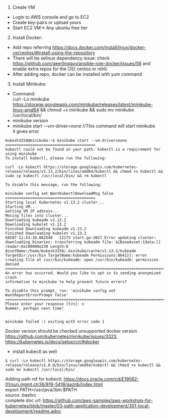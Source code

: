 1. Create VM
* Login to AWS console and go to EC2 </br>
* Create key-pairs or upload yours</br>
* Start EC2 VM-> Any ubuntu free tier</br>
2. Install Docker:</br>
*	Add repo referring https://docs.docker.com/install/linux/docker-ce/centos/#install-using-the-repository </br>
*	There will be selinux dependency issue: check https://github.com/geerlingguy/ansible-role-docker/issues/56 and enable extra repos for the OS( centos or rehl)</br>
*	After adding repo, docker can be installed with yum command</br>
3. Install Minikube:</br>
*	Command:</br>
curl -Lo minikube https://storage.googleapis.com/minikube/releases/latest/minikube-linux-amd64 && chmod +x minikube && sudo mv minikube /usr/local/bin/	</br>
*	minikube version</br>
*	minikube start --vm-driver=none //This command will start minikube</br>
it gives error 
```
mukesh3258@minikube:~$ minikube start --vm-driver=none
========================================
kubectl could not be found on your path. kubectl is a requirement for using minikube
To install kubectl, please run the following:

curl -Lo kubectl https://storage.googleapis.com/kubernetes-release/release/v1.13.2/bin/linux/amd64/kubectl && chmod +x kubectl && sudo cp kubectl /usr/local/bin/ && rm kubectl

To disable this message, run the following:

minikube config set WantKubectlDownloadMsg false
========================================
Starting local Kubernetes v1.13.2 cluster...
Starting VM...
Getting VM IP address...
Moving files into cluster...
Downloading kubeadm v1.13.2
Downloading kubelet v1.13.2
Finished Downloading kubeadm v1.13.2
Finished Downloading kubelet v1.13.2
E0207 11:53:10.082548   12175 start.go:302] Error updating cluster:  downloading binaries: transferring kubeadm file: &{BaseAsset:{data:[] reader:0xc00000e230 Length:0 AssetName:/home/mukesh3258/.minikube/cache/v1.13.2/kubeadm TargetDir:/usr/bin TargetName:kubeadm Permissions:0641}}: error creating file at /usr/bin/kubeadm: open /usr/bin/kubeadm: permission denied
================================================================================
An error has occurred. Would you like to opt in to sending anonymized crash
information to minikube to help prevent future errors?

To disable this prompt, run: 'minikube config set WantReportErrorPrompt false'
================================================================================
Please enter your response [Y/n]: n
Bummer, perhaps next time!


minikube failed :( exiting with error code 1
```
Docker version should be checked
unsupported docker version https://github.com/kubernetes/minikube/issues/3323, https://kubernetes.io/docs/setup/cri/#docker</br>
*	install kubectl as well</br>
```
$ curl -Lo kubectl https://storage.googleapis.com/kubernetes-release/release/v1.8.0/bin/linux/amd64/kubectl && chmod +x kubectl && sudo mv kubectl /usr/local/bin/
```
Adding path ref for kubectl: https://docs.oracle.com/cd/E19062-01/sun.mgmt.ctr36/819-5418/gaznb/index.html</br>
export PATH=/usr/java/<JDK Directory>/bin:$PATH</br>
source .bashrc</br>
complete doc url: https://github.com/aws-samples/aws-workshop-for-kubernetes/blob/master/03-path-application-development/301-local-development/readme.adoc</br>

